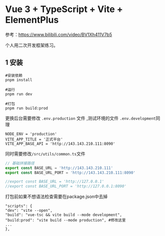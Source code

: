 # Vue 3 + TypeScript + Vite + ElementPlus

参考：https://www.bilibili.com/video/BV1Xh411V7b5

个人用二次开发框架练习。



## 1 安装

```
#安装依赖
pnpm install

#运行
pnpm run dev

#打包
pnpm run build:prod
```



更换后台需要修改 `.env.production` 文件 ,测试环境的文件 `.env.development`同理

```properties
NODE_ENV = 'production'
VITE_APP_TITLE = '正式平台'
VITE_APP_BASE_API = 'http://143.143.210.111:8090'
```

同时需要修改`/src/utils/common.ts`文件

```typescript
// 基础拼接路径
export const BASE_URL = 'http://143.143.210.111'
export const BASE_URL_PORT = 'http://143.143.210.111:8090'

//export const BASE_URL = 'http://127.0.0.1'
//export const BASE_URL_PORT = 'http://127.0.0.1:8090'
```



打包前如果不想语法检查需要在package.json中去掉

```
"scripts": {
"dev": "vite --open",
"build": "vue-tsc && vite build --mode development",
"build:prod": "vite build --mode production", #修改这里
...
},
```


